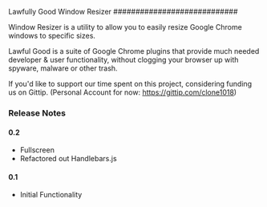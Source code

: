 Lawfully Good Window Resizer
############################

Window Resizer is a utility to allow you to easily resize Google Chrome windows
to specific sizes.

Lawful Good is a suite of Google Chrome plugins that provide much needed
developer & user functionality, without clogging your browser up with
spyware, malware or other trash.

If you'd like to support our time spent on this project, considering funding
us on Gittip. (Personal Account for now: https://gittip.com/clone1018)

### Release Notes

#### 0.2

 - Fullscreen
 - Refactored out Handlebars.js

#### 0.1

 - Initial Functionality
